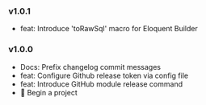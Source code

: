 ### v1.0.1 
* feat: Introduce 'toRawSql' macro for Eloquent Builder

### v1.0.0 
* Docs: Prefix changelog commit messages
* feat: Configure Github release token via config file
* feat: Introduce GitHub module release command
* :tada: Begin a project

